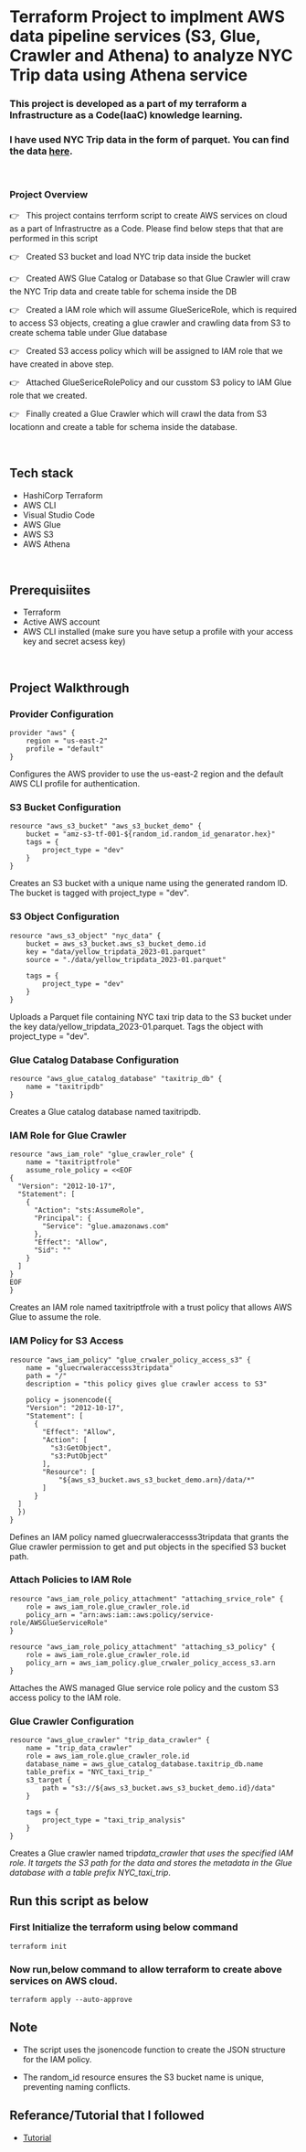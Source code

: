 # Terraform Project to implment AWS data pipeline services (S3, Glue, Crawler and Athena) to analyze NYC Trip data using Athena service

### This project is developed as a part of my terraform a Infrastructure as a Code(IaaC) knowledge learning.

### I have used NYC Trip data in the form of parquet. You can find the data [here](https://www.nyc.gov/site/tlc/about/tlc-trip-record-data.page).

<br>

### Project Overview

👉 &nbsp; This project contains terrform script to create AWS services on cloud as a part of Infrastructre as a Code. Please find below steps that that are performed in this script

👉 &nbsp; Created S3 bucket and load NYC trip data inside the bucket

👉 &nbsp; Created AWS Glue Catalog or Database so that Glue Crawler will craw the NYC Trip data and create table for schema inside the DB

👉 &nbsp; Created a IAM role which will assume GlueSericeRole, which is required to access S3 objects, creating a glue crawler and crawling data from S3 to create schema table under Glue database

👉 &nbsp; Created S3 access policy which will be assigned to IAM role that we have created in above step.

👉 &nbsp; Attached GlueSericeRolePolicy and our cusstom S3 policy to IAM Glue role that we created.

👉 &nbsp; Finally created a Glue Crawler which will crawl the data from S3 locationn and create a table for schema inside the database.

<br>

## Tech stack

- HashiCorp Terraform
- AWS CLI
- Visual Studio Code
- AWS Glue
- AWS S3
- AWS Athena

<br>

## Prerequisiites

- Terraform
- Active AWS account
- AWS CLI installed (make sure you have setup a profile with your access key and secret acsess key)

<br>

## Project Walkthrough

### Provider Configuration

```hcl
provider "aws" {
    region = "us-east-2"
    profile = "default"
}
```

Configures the AWS provider to use the us-east-2 region and the default AWS CLI profile for authentication.

### S3 Bucket Configuration

```hcl
resource "aws_s3_bucket" "aws_s3_bucket_demo" {
    bucket = "amz-s3-tf-001-${random_id.random_id_genarator.hex}"
    tags = {
        project_type = "dev"
    }
}
```

Creates an S3 bucket with a unique name using the generated random ID. The bucket is tagged with project_type = "dev".

### S3 Object Configuration

```hcl
resource "aws_s3_object" "nyc_data" {
    bucket = aws_s3_bucket.aws_s3_bucket_demo.id
    key = "data/yellow_tripdata_2023-01.parquet"
    source = "./data/yellow_tripdata_2023-01.parquet"

    tags = {
        project_type = "dev"
    }
}
```

Uploads a Parquet file containing NYC taxi trip data to the S3 bucket under the key data/yellow_tripdata_2023-01.parquet. Tags the object with project_type = "dev".

### Glue Catalog Database Configuration

```hcl
resource "aws_glue_catalog_database" "taxitrip_db" {
    name = "taxitripdb"
}
```

Creates a Glue catalog database named taxitripdb.

### IAM Role for Glue Crawler

```hcl
resource "aws_iam_role" "glue_crawler_role" {
    name = "taxitriptfrole"
    assume_role_policy = <<EOF
{
  "Version": "2012-10-17",
  "Statement": [
    {
      "Action": "sts:AssumeRole",
      "Principal": {
        "Service": "glue.amazonaws.com"
      },
      "Effect": "Allow",
      "Sid": ""
    }
  ]
}
EOF
}
```

Creates an IAM role named taxitriptfrole with a trust policy that allows AWS Glue to assume the role.

### IAM Policy for S3 Access

```hcl
resource "aws_iam_policy" "glue_crwaler_policy_access_s3" {
    name = "gluecrwaleraccesss3tripdata"
    path = "/"
    description = "this policy gives glue crawler access to S3"

    policy = jsonencode({
    "Version": "2012-10-17",
    "Statement": [
      {
        "Effect": "Allow",
        "Action": [
          "s3:GetObject",
          "s3:PutObject"
        ],
        "Resource": [
            "${aws_s3_bucket.aws_s3_bucket_demo.arn}/data/*"
        ]
      }
  ]
  })
}
```

Defines an IAM policy named gluecrwaleraccesss3tripdata that grants the Glue crawler permission to get and put objects in the specified S3 bucket path.

### Attach Policies to IAM Role

```hcl
resource "aws_iam_role_policy_attachment" "attaching_srvice_role" {
    role = aws_iam_role.glue_crawler_role.id
    policy_arn = "arn:aws:iam::aws:policy/service-role/AWSGlueServiceRole"
}

resource "aws_iam_role_policy_attachment" "attaching_s3_policy" {
    role = aws_iam_role.glue_crawler_role.id
    policy_arn = aws_iam_policy.glue_crwaler_policy_access_s3.arn
}
```

Attaches the AWS managed Glue service role policy and the custom S3 access policy to the IAM role.

### Glue Crawler Configuration

```hcl
resource "aws_glue_crawler" "trip_data_crawler" {
    name = "trip_data_crawler"
    role = aws_iam_role.glue_crawler_role.id
    database_name = aws_glue_catalog_database.taxitrip_db.name
    table_prefix = "NYC_taxi_trip_"
    s3_target {
        path = "s3://${aws_s3_bucket.aws_s3_bucket_demo.id}/data"
    }

    tags = {
        project_type = "taxi_trip_analysis"
    }
}
```

Creates a Glue crawler named trip*data_crawler that uses the specified IAM role. It targets the S3 path for the data and stores the metadata in the Glue database with a table prefix NYC_taxi_trip*.

## Run this script as below

### First Initialize the terraform using below command

```hcl
terraform init
```

### Now run,below command to allow terraform to create above services on AWS cloud.

```hcl
terraform apply --auto-approve
```

## Note

- The script uses the jsonencode function to create the JSON structure for the IAM policy.

- The random_id resource ensures the S3 bucket name is unique, preventing naming conflicts.


## Referance/Tutorial that I followed

- [Tutorial](https://www.youtube.com/watch?v=cx4_nl0CfbQ&list=PL4frYFvCedZaro8HeiymxSkmg6zrjnQsb&index=7)
